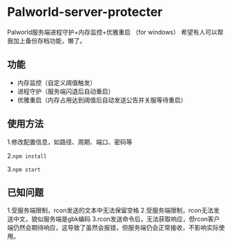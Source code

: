 # Palworld-server-protecter
 Palworld服务端进程守护+内存监控+优雅重启
（for windows）
希望有人可以帮我加上备份存档功能，懒了。

## 功能
- 内存监控（自定义阈值触发）
- 进程守护（服务端闪退后自动重启）
- 优雅重启（内存占用达到阈值后自动发送公告并关服等待重启）

## 使用方法
1.修改配置信息，如路径、周期、端口、密码等

2.`npm install`

3.`npm start`

## 已知问题
1.受服务端限制，rcon发送的文本中无法保留空格
2.受服务端限制，rcon无法发送中文，貌似服务端是gbk编码
3.rcon发送命令后，无法获取响应，但rcon客户端仍然会期待响应，这导致了虽然会报错，但服务端仍会正常接收，不影响实际使用。
